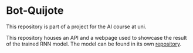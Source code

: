 # Bot-Quijote

This repository is part of a project for the AI course at uni.

This repository houses an API and a webpage used to showcase the result of the trained RNN model. The model can be found in its own [repository](https://github.com/ricardojmv85/project1_ai).